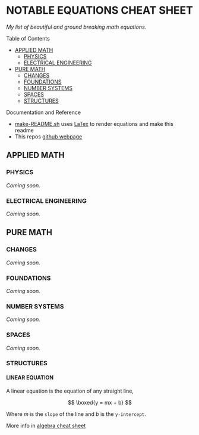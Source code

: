 # NOTABLE EQUATIONS CHEAT SHEET

_My list of beautiful and ground breaking math equations._

Table of Contents

* [APPLIED MATH](https://github.com/JeffDeCola/my-cheat-sheets/tree/master/other/stem/math/notable-equations/notable-equations-cheat-sheet#applied-math)
  * [PHYSICS](https://github.com/JeffDeCola/my-cheat-sheets/tree/master/other/stem/math/notable-equations/notable-equations-cheat-sheet#physics)
  * [ELECTRICAL ENGINEERING](https://github.com/JeffDeCola/my-cheat-sheets/tree/master/other/stem/math/notable-equations/notable-equations-cheat-sheet#electrical-engineering)
* [PURE MATH](https://github.com/JeffDeCola/my-cheat-sheets/tree/master/other/stem/math/notable-equations/notable-equations-cheat-sheet#pure-math)
  * [CHANGES](https://github.com/JeffDeCola/my-cheat-sheets/tree/master/other/stem/math/notable-equations/notable-equations-cheat-sheet#changes)
  * [FOUNDATIONS](https://github.com/JeffDeCola/my-cheat-sheets/tree/master/other/stem/math/notable-equations/notable-equations-cheat-sheet#foundations)
  * [NUMBER SYSTEMS](https://github.com/JeffDeCola/my-cheat-sheets/tree/master/other/stem/math/notable-equations/notable-equations-cheat-sheet#number-systems)
  * [SPACES](https://github.com/JeffDeCola/my-cheat-sheets/tree/master/other/stem/math/notable-equations/notable-equations-cheat-sheet#spaces)
  * [STRUCTURES](https://github.com/JeffDeCola/my-cheat-sheets/tree/master/other/stem/math/notable-equations/notable-equations-cheat-sheet#structures)

Documentation and Reference

* [make-README.sh](https://github.com/JeffDeCola/my-cheat-sheets/blob/master/other/stem/math/notable-equations/notable-equations-cheat-sheet/make-README.sh)
  uses
  [LaTex](https://github.com/JeffDeCola/my-cheat-sheets/tree/master/software/development/languages/latex-cheat-sheet)
  to render equations and make this readme
* This repos
  [github webpage](https://jeffdecola.github.io/my-cheat-sheets/)

## APPLIED MATH

### PHYSICS

_Coming soon._

### ELECTRICAL ENGINEERING

_Coming soon._

## PURE MATH

### CHANGES

_Coming soon._

### FOUNDATIONS

_Coming soon._

### NUMBER SYSTEMS

_Coming soon._

### SPACES

_Coming soon._

### STRUCTURES

#### LINEAR EQUATION

A linear equation is the equation of any straight line,

$$
\boxed{y = mx + b}
$$

Where $m$ is the `slope` of the line and $b$ is the `y-intercept`.

More info in
[algebra cheat sheet](https://github.com/JeffDeCola/my-cheat-sheets/tree/master/other/stem/math/pure/structures/algebra-cheat-sheet#linear-functions-m-is-slope)
